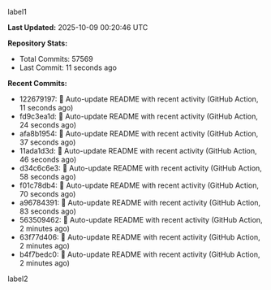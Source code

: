 
label1 
<!-- ACTIVITY_START -->
**Last Updated:** 2025-10-09 00:20:46 UTC

**Repository Stats:**
- Total Commits: 57569
- Last Commit: 11 seconds ago

**Recent Commits:**
- 122679197: 🤖 Auto-update README with recent activity (GitHub Action, 11 seconds ago)
- fd9c3ea1d: 🤖 Auto-update README with recent activity (GitHub Action, 24 seconds ago)
- afa8b1954: 🤖 Auto-update README with recent activity (GitHub Action, 37 seconds ago)
- 11ada1d3d: 🤖 Auto-update README with recent activity (GitHub Action, 46 seconds ago)
- d34c6c6e3: 🤖 Auto-update README with recent activity (GitHub Action, 58 seconds ago)
- f01c78db4: 🤖 Auto-update README with recent activity (GitHub Action, 70 seconds ago)
- a96784391: 🤖 Auto-update README with recent activity (GitHub Action, 83 seconds ago)
- 563509462: 🤖 Auto-update README with recent activity (GitHub Action, 2 minutes ago)
- 63f77d406: 🤖 Auto-update README with recent activity (GitHub Action, 2 minutes ago)
- b4f7bedc0: 🤖 Auto-update README with recent activity (GitHub Action, 2 minutes ago)
<!-- ACTIVITY_END -->

label2
